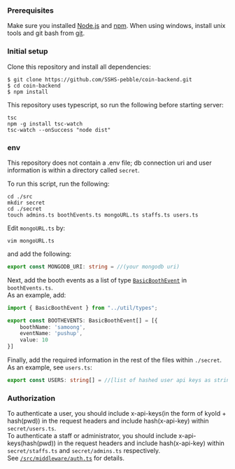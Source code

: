 ### Prerequisites
Make sure you installed [Node.js](https://nodejs.org/) and [npm](https://npmjs.com).
When using windows, install unix tools and git bash from [git](https://git-scm.com/download/win).


### Initial setup

Clone this repository and install all dependencies: 

``` shell
$ git clone https://github.com/SSHS-pebble/coin-backend.git
$ cd coin-backend
$ npm install
```

This repository uses typescript, so run the following before starting server:

```shell
tsc
npm -g install tsc-watch
tsc-watch --onSuccess "node dist"
```


### env

This repository does not contain a .env file; db connection uri and user information is within a directory called `secret`.  

To run this script, run the following:  

```shell
cd ./src
mkdir secret
cd ./secret
touch admins.ts boothEvents.ts mongoURL.ts staffs.ts users.ts
```

Edit `mongoURL.ts` by:  
```shell
vim mongoURL.ts
```
and add the following:  
```ts
export const MONGODB_URI: string = //(your mongodb uri)
```

Next, add the booth events as a list of type [`BasicBoothEvent`](../docs/types.md) in `boothEvents.ts`.   
As an example, add:  
```ts
import { BasicBoothEvent } from "../util/types";

export const BOOTHEVENTS: BasicBoothEvent[] = [{
    boothName: 'samoong',
    eventName: 'pushup',
    value: 10
}]
```

Finally, add the required information in the rest of the files within `./secret`.  
As an example, see `users.ts`:  
```ts
export const USERS: string[] = //[list of hashed user api keys as string]
```


### Authorization

To authenticate a user, you should include x-api-keys(in the form of kyoId + hash(pwd)) in the request headers and include hash(x-api-key) within `secret/users.ts`.  
To authenticate a staff or administrator, you should include x-api-keys(hash(pwd)) in the request headers and include hash(x-api-key) within `secret/staffs.ts` and `secret/admins.ts` respectively.  
See [`/src/middleware/auth.ts`](../src/middleware/auth.ts) for details.  